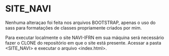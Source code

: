 # SITE_NAVI


Nenhuma alteraçao foi feita nos arquivos BOOTSTRAP, apenas o uso do sass para formatações de classes propriamente criados por mim.

Para executar localmente o site NAVI-IFRN em sua máquina será necessário fazer o CLONE do repositório em que o site está presente. Acessar a pasta <SITE_NAVI> e executar o arquivo <index.html>.
